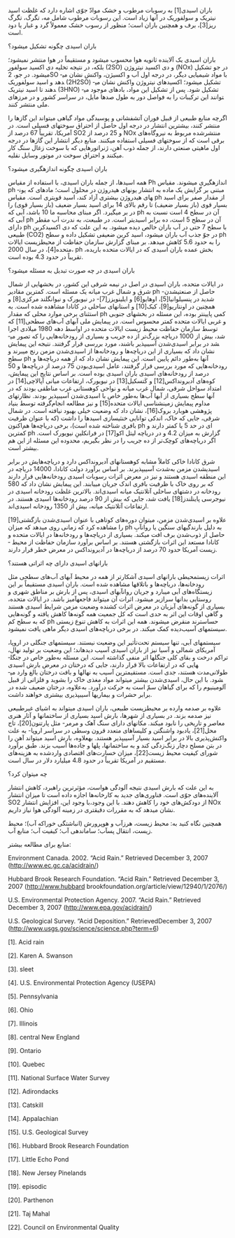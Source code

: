  باران اسیدی[1] به رسوبات مرطوب و خشک موادّ جوّی اشاره دارد که غلظت اسید نیتریک و سولفوریک در آنها زیاد است. این رسوبات مرطوب شامل مه، تگرگ، تگرگ ریز[3]، برف و همچنین باران است؛ منظور از رسوب خشک معمولاً گرد و غبار یا دود است.

 باران اسیدی چگونه تشکیل می­شود؟

باران اسیدی یک آلاینده ثانویه هوا محسوب می­شود و مستقیماً در هوا منتشر نمی­شود؛ بلکه، در نتیجه تخلیه دی اکسید سولفور (2SO) و دی اکسید نیتروژن (NOx) در جو تشکیل می­شود. در جو، 2SO با مواد شیمیایی دیگر، در درجه اول آب و اکسیژن، واکنش نشان می­دهد و اسید سولفوریک (2H2SO) تشکیل می­شود؛ اکسیدهای نیتروژن واکنش نشان می­دهند تا اسید نیتریک (3HNO) تشکیل شود. پس از تشکیل این مواد، بادهای موجود می­توانند این ترکیبات را به فواصل دور به طول صدها مایل، در سراسر کشور و در مرزهای ملی منتشر کنند.

اگرچه منابع طبیعی از قبیل فوران آتشفشانی و پوسیدگی مواد گیاهی می­تواند این گازها را منتشر کنند، بیشترین انتشار در درجه اول حاصل از احتراق سوخت­های فسیلی است. در آمریکا، تقریباً 67 درصد از SO2 و 25 درصد از NOx منتشرشده مربوط به نیروگاه‌های برقی است که از سوخت­های فسیلی استفاده می­کنند. منابع دیگر انتشار این گازها در درجه اول ماهیتی صنعتی دارند، از جمله ذوب آهن، ژنراتورهایی که با سوخت زغال سنگ کار می­کنند و احتراق سوخت در موتور وسایل نقلیه.

 باران اسیدی چگونه اندازه­گیری می­شود؟

 همه اسیدها، از جمله باران اسیدی، با استفاده از مقیاس Ph اندازه­گیری می­شوند. مقیاس ph مبتنی بر گرایش یک ماده به انتشار یون­های هیدروژن در محلول است؛ ماده­ای که یون­های هیدروژن بیشتری آزاد کند، اسید قوی­تری است. مقیاس ph از مقدار صفر برای اسید بسیار قوی (باز بسیار ضعیف) تا رقم بالای 14 برای اسید بسیار ضعیف (باز بسیار قوی) را در بر می­گیرد. اگر مبنای محاسبه ما 10 باشد، آبی که ph آن در سطح 4 است نسبت به آبی که ph آن در سطح 5 است، ده برابر اسیدی­تر است. در طبیعت، به ندرت آب مقطر دارای ph با سطح 7 حتی در آب باران خالص دیده می­شود. به این علت که دی اکسیدکربن طبیعی (CO2) در جوّ جذب آب باران می­شود، اسید کربن ضعیفی تشکیل داده و سطح ph را به حدود 5.6 کاهش می­دهد. بر مبنای گزارش سازمان حفاظت از محیط­زیست ایالات متحده[4]، در سال 2000، ph بخش عمده باران اسیدی که در ایالات متحده باریده، تقریباً در حدود 4.3 بوده است. 

باران اسیدی در چه صورت تبدیل به مسئله می­شود؟

 در ایالات متحده، باران اسیدی در اصل در نیمه شرقی این کشور، در بخش­هایی از شمال شرق و شمال غرب میانه یک مسئله است. کمترین مقادیر ph -حاصل از صنعتی­شدن شدید در پنسیلوانیا[5]، اوهایو[6] و ایلینویزز[7]- در نیویورک و نیوانگلند مرکزی[8] و همچنین در اونتاریو[9]، کبک[10] و استان­های ساحلی در کانادا مشاهده شده است. به استثنای برخی موارد محلی که مقدار ph کمی پایین­تر بوده، این مسئله در بخش­های جنوبی و غربی ایالات متحده کمتر محسوس است. در پیمایش ملی آبهای آب‌های سطحی[11] که توسط سازمان حفاظت محیط ­زیست ایالات متحده در اواسط دهه 1980 میلادی اجرا شد، بیش از 1000 دریاچه بزرگ‌تر از ده جریب و بسیاری از رودخانه‌هایی را که تصور می­شد در برابر اسیدی‌شدن آسیب­پذیر باشند، مورد بررسی قرار گرفتند. نتیجه این پیمایش نشان داد که بسیاری از این دریاچه‌ها و رودخانه‌ها از اسیدی‌شدن مزمن رنج می­برند و سطح ph آنها به‌طور دائم پایین است. این پیمایش نشان داد که از همه دریاچه‌ها و رودخانه‌هایی که مورد بررسی قرار گرفتند، عامل اسیدی‌بودن 75 درصد از دریاچه‌ها و 50 درصد از رودخانه‌های اسیدی باران اسیدی بوده است. بر اساس نتایج این پیمایش، کوه‌های آدیرونداکس[12] و کَتسکیل[13] در نیویورک، ارتفاعات میانی آپالاچی[14] در امتداد سواحل شرقی، شمال غرب میانه و نواحی کوهستانی غرب مناطقی بودند که در آنها سطح بسیاری از آب­ها آب‌ها به‌طور خاص با اسیدی‌شدن آسیب­پذیر بودند. نظارت­های مداوم پیمایش زمین­شناسی ایالات متحده[15] و نیز مطالعه انجام‌گرفته توسط بنیاد پژوهشی هوبارد بروک[16]، نشان داد که وضعیت خیلی بهبود نیافته است. در شمال شرقی، جایی که خاک،­ اندکی توانایی خنثی­سازی اسیدها را داشت (که با عنوان ظرفیت بافری شناخته شده است)، برخی دریاچه‌ها هم‌اکنون ph ای در حد 5 یا کمتر دارند و کمترین ph گزارش‌ به میزان 4.2 و در دریاچه لیتل اکو[17] در فرانکلینِ نیویورک است. اگر دریاچه‌های کوچک‌تر از ده جریب را در نظر بگیریم، محدوده این مسئله از این هم بیشتر است.

 شرق کانادا خاکی کاملاً مشابه کوهستان­های آدیرونداکس دارد و دریاچه‌هایش در برابر اسیدی­شدن مزمن به‌شدت آسیب­پذیرند. بر اساس برآورد دولت کانادا، 14000 دریاچه در این منطقه اسیدی هستند و نیز در معرض اثرات رسوبات اسیدی رودخانه‌هایی قرار دارند که بر روی خاک با ظرفیت بافری اندک جریان می­یابند. این پیمایش نشان داد که 580 رودخانه در دشت­های ساحلی آتلانتیک میانه اسیدی‌اند. بالاترین غلظت رودخانه اسیدی در نیوجرسی پاینلندز[18] یافت شد، جایی که بیش از 90 درصد رودخانه‌ها اسیدی هستند. در ارتفاعات آتلانتیک میانه، بیش از 1350 رودخانه اسیدی‌اند.

 علاوه بر اسیدی‌شدن مزمن، می­توان دوره‌های کوتاهی با عنوان اسیدی‌شدن بازگشتی[19] را مشاهده کرد که زمانی روی می­دهد که میزان ph به دلیل بارندگی­های سنگین یا روان­آبِ حاصل از ذوب‌شدن برف افت می­کند. بسیاری از دریاچه‌ها و رودخانه‌ها در ایالات متحده و کانادا مستعد این اثرات بازگشتی هستند. بر اساس برآورد سازمان حفاظت از محیط ­زیست آمریکا حدود 70 درصد از دریاچه‌ها در آدیرونداکس در معرض خطر قرار دارند.

 باران­های اسیدی دارای چه اثراتی هستند؟

اثرات زیست­محیطی باران­های اسیدی آشکارتر از همه در محیط آب­های آب‌های سطحی مثل رودخانه‌ها، دریاچه‌ها و باتلاق­ها مشاهده شده است. باران اسیدی مستقیماً بر این زیستگاه‌های آبی می­بارد و جریان­ روان­آب­های اسیدی، پس از بارش بر مناطق شهری و روستایی بدان­ها سرازیر می­شود. اثرات آن می­تواند فاجعه­آمیز باشد. در ایالات متحده، بسیاری از گونه‌های آبزیان در معرض اثرات کشنده وضعیت مزمن شرایط اسیدی هستند و گاهی اوقات این اثر به حدی است که کل جمعیت همه گونه‌ها کاهش یافته و گونه‌هایی که به سطح کم ph حساس­ترند منقرض می­شوند. همه این اثرات به کاهش تنوع زیستی سیستم­های آسیب‌دیده کمک می­کند. در برخی دریاچه‌های اسیدی دیگر ماهی یافت نمی­شود.

سیستم­های آبی، تنها سیستم تحت‌تأثیر این وضعیت نیستند. سیستم­های جنگلی در اروپا، آمریکای شمالی و آسیا نیز از باران اسیدی آسیب دیده­اند؛ این وضعیت بر تولید نهال، تراکم درخت و بقای کلی جنگل­ها اثر منفی گذاشته است. این مسئله به‌طور خاص در جنگل­هایی که در ارتفاعات بالا قرار دارند، جایی که درختان در معرض بارش اسیدی طولانی‌مدت هستند، جدی است. مستقیم­ترین آسیب به نهال­ها و بافت درختان بالغ وارد می­شود. با این حال، اسیدی‌شدن بیشتر می­تواند مواد مغذی خاک را بشوید و فلزاتی از قبیل آلومینیوم را که برای گیاهان سمّ است به حرکت درآورد. به‌علاوه، درختان ضعیف شده در برابر حشرات و بیماری­ها آسیب­پذیری بیشتری خواهند داشت.

 علاوه بر صدمه وارده بر محیط­زیست طبیعی، باران اسیدی می­تواند به اشیای غیرطبیعی نیز صدمه بزند. در بسیاری از شهرها، بارش اسید بسیاری از ساختمان­ها و آثار هنری معاصر و تاریخی را نابود می­کند. مکان­های دارای سنگ آهک و مرمر- مثل پارتنون[20]، تاج محل[21]، یادبود واشنگتن و کلیساهای متعدد قرون وسطی در سراسر اروپا- به علت واکنش‌پذیری بالا در برابر اسید بسیار آسیب­پذیر هستند. به­علاوه، بارش اسید می­تواند آهن را در بتن مسلح دچار زنگ‌زدگی کند و به ساختمان­ها، پل­ها و جاده‌ها آسیب بزند. طبق برآورد شورای کیفیت محیط زیست[22]، میزان خسارت‌های اقتصادی واردشده به هزینه‌های مستقیم در آمریکا تقریباً در حدود 4.8 میلیارد دلار در سال است.

چه می­توان کرد؟

به این علت که بارش اسیدی نتیجه آلودگی هواست، مؤثرترین راهبرد، کاهش انتشار آلاینده‌های جوّی است. فناوری‌های جدید به کارخانه‌ها اجازه داده است تا میزان انتشار SO2 از دودکش‌های خود را کاهش دهند. با این وجود،با وجود این، افزایش انتشار NOx نشان می­دهد که به مقررات دقیق­تری در زمینه آلودگی هوا نیاز د‌اریم.

همچنین نگاه کنید به: محیط زیست، هرزآب و هوپرورش (انباشتگی خوراکه آب)؛ محیط زیست، انتقال پس­آب؛ سامان­دهی آب؛ کیفیت آب؛ منابع آب.

منابع برای مطالعه بیشتر:

Environment Canada. 2002. “Acid Rain.” Retrieved December 3, 2007 (http://www.ec.gc.ca/acidrain/)

Hubbard Brook Research Foundation. “Acid Rain.” Retrieved December 3, 2007 (http://www.hubbard brookfoundation.org/article/view/12940/1/2076/)

U.S. Environmental Protection Agency. 2007. “Acid Rain.” Retrieved December 3, 2007 (http://www.epa.gov/acidrain/)

U.S. Geological Survey. “Acid Deposition.” RetrievedDecember 3, 2007 (http://www.usgs.gov/science/science.php?term=6)

 [1]. Acid rain

[2]. Karen A. Swanson

 [3]. sleet

[4]. U.S. Environmental Protection Agency (USEPA)

[5]. Pennsylvania

[6]. Ohio

[7]. Illinois

[8]. central New England

[9]. Ontario

[10]. Quebec

[11]. National Surface Water Survey

 [12]. Adirondacks

 [13]. Catskill

[14]. Appalachian

[15]. U.S. Geological Survey

 [16]. Hubbard Brook Research Foundation

[17]. Little Echo Pond

[18]. New Jersey Pinelands

[19]. episodic

[20]. Parthenon

[21]. Taj Mahal

 [22]. Council on Environmental Quality

 

 

 

 
